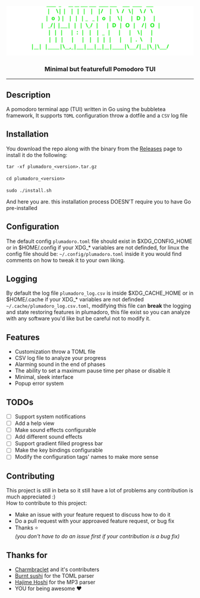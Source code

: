 <p align="center">
  <img src="https://github.com/muabdalaleam/Plumadoro/blob/main/imgs/logo.svg?raw=true" alt="Plumadoro"/>
</p>

<h3 align="center">Minimal but featurefull Pomodoro TUI</h3>

---

## Description
A pomodoro terminal app (TUI) written in Go using the bubbletea framework, It supports `TOML` 
configuration throw a dotfile and a `CSV` log file

## Installation
You download the repo along with the binary from the [Releases](https://github.com/muabdalaleam/Plumadoro/releases/latest) page to install it do the following:<br>
```
tar -xf plumadoro_<version>.tar.gz

cd plumadoro_<version>

sudo ./install.sh
```

And here you are. this installation process DOESN'T require you to have Go pre-installed

## Configuration
The default config `plumadoro.toml` file should exist in $XDG_CONFIG_HOME or in $HOME/.config if 
your XDG_* variables are not definded, for linux the config file should be: `~/.config/plumadoro.toml`
inside it you would find comments on how to tweak it to your own liking.

## Logging
By default the log file `plumadoro_log.csv` is inside $XDG_CACHE_HOME or in $HOME/.cache if your
XDG_* variables are not definded `~/.cache/plumadoro_log.csv.toml`, modifying this file can **break**
the logging and state restoring features in plumadoro, this file exist so you can analyze with any
software you'd like but be careful not to modify it.

## Features
- Customization throw a TOML file
- CSV log file to analyze your progress
- Alarming sound in the end of phases
- The ability to set a maximum pause time per phase or disable it
- Minimal, sleek interface
- Popup error system

## TODOs
- [ ] Support system notifications
- [ ] Add a help view
- [ ] Make sound effects configurable
- [ ] Add different sound effects
- [ ] Support gradient filled progress bar
- [ ] Make the key bindings configurable
- [ ] Modify the configuration tags' names to make more sense

## Contributing
This project is still in beta so it still have a lot of problems any contribution is much appreciated :)<br>
How to contribute to this project:
- Make an issue with your feature request to discuss how to do it
- Do a pull request with your approaved feature request, or bug fix 
- Thanks ⭐<br>
*(you don't have to do an issue first if your contribution is a bug fix)*

## Thanks for
- [Charmbraclet](https://github.com/charmbracelet) and it's contributers
- [Burnt sushi](https://github.com/BurntSushi/toml) for the TOML parser
- [Hajime Hoshi](https://github.com/hajimehoshi) for the MP3 parser
- YOU for being awesome ❤️
